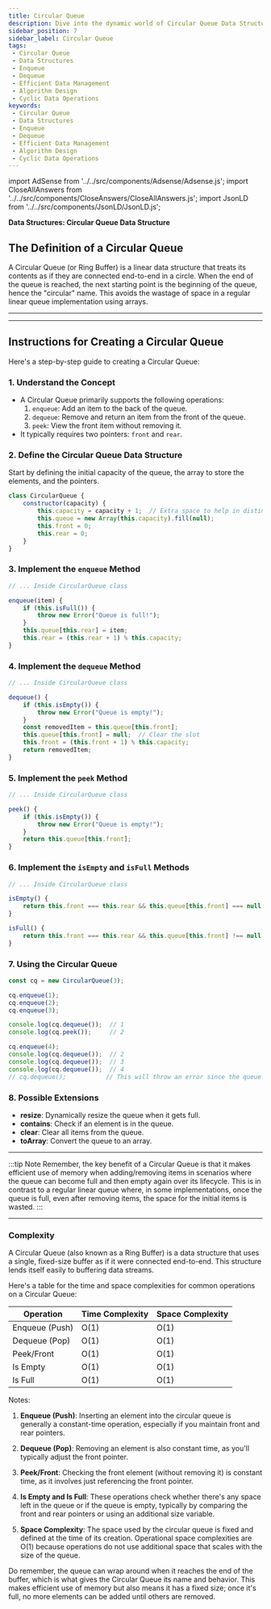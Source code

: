 ```yaml
---
title: Circular Queue
description: Dive into the dynamic world of Circular Queue Data Structures. Discover their efficient design that prevents data wastage, the mechanics behind circular enqueue and dequeue operations, and their pivotal role in computer algorithms. Learn how Circular Queues streamline data management in cyclic scenarios.
sidebar_position: 7
sidebar_label: Circular Queue
tags:
 - Circular Queue
 - Data Structures
 - Enqueue
 - Dequeue
 - Efficient Data Management
 - Algorithm Design
 - Cyclic Data Operations
keywords:
 - Circular Queue
 - Data Structures
 - Enqueue
 - Dequeue
 - Efficient Data Management
 - Algorithm Design
 - Cyclic Data Operations
---
```


import AdSense from '../../src/components/Adsense/Adsense.js';
import CloseAllAnswers from '../../src/components/CloseAnswers/CloseAllAnswers.js';
import JsonLD from '../../src/components/JsonLD/JsonLD.js';

<!-- May need to add schema and structured data HERE! -->

<head>
  <title>Circular Queues Unfolded: Maximizing Data Utilization</title>
</head>

**Data Structures: Circular Queue Data Structure**

## The Definition of a Circular Queue

A Circular Queue (or Ring Buffer) is a linear data structure that treats its contents as if they are connected end-to-end in a circle. When the end of the queue is reached, the next starting point is the beginning of the queue, hence the "circular" name. This avoids the wastage of space in a regular linear queue implementation using arrays.

---

<AdSense />

---

## Instructions for Creating a Circular Queue

Here's a step-by-step guide to creating a Circular Queue:

### 1. Understand the Concept

- A Circular Queue primarily supports the following operations:
  1. `enqueue`: Add an item to the back of the queue.
  2. `dequeue`: Remove and return an item from the front of the queue.
  3. `peek`: View the front item without removing it.
- It typically requires two pointers: `front` and `rear`.

### 2. Define the Circular Queue Data Structure

Start by defining the initial capacity of the queue, the array to store the elements, and the pointers.

```javascript
class CircularQueue {
    constructor(capacity) {
        this.capacity = capacity + 1;  // Extra space to help in distinguishing between full and empty states
        this.queue = new Array(this.capacity).fill(null);
        this.front = 0;
        this.rear = 0;
    }
}
```

### 3. Implement the `enqueue` Method

```javascript
// ... Inside CircularQueue class

enqueue(item) {
    if (this.isFull()) {
        throw new Error("Queue is full!");
    }
    this.queue[this.rear] = item;
    this.rear = (this.rear + 1) % this.capacity;
}
```

### 4. Implement the `dequeue` Method

```javascript
// ... Inside CircularQueue class

dequeue() {
    if (this.isEmpty()) {
        throw new Error("Queue is empty!");
    }
    const removedItem = this.queue[this.front];
    this.queue[this.front] = null;  // Clear the slot
    this.front = (this.front + 1) % this.capacity;
    return removedItem;
}
```

### 5. Implement the `peek` Method

```javascript
// ... Inside CircularQueue class

peek() {
    if (this.isEmpty()) {
        throw new Error("Queue is empty!");
    }
    return this.queue[this.front];
}
```

### 6. Implement the `isEmpty` and `isFull` Methods

```javascript
// ... Inside CircularQueue class

isEmpty() {
    return this.front === this.rear && this.queue[this.front] === null;
}

isFull() {
    return this.front === this.rear && this.queue[this.front] !== null;
}
```

### 7. Using the Circular Queue

```javascript
const cq = new CircularQueue(3);

cq.enqueue(1);
cq.enqueue(2);
cq.enqueue(3);

console.log(cq.dequeue());  // 1
console.log(cq.peek());     // 2

cq.enqueue(4);
console.log(cq.dequeue());  // 2
console.log(cq.dequeue());  // 3
console.log(cq.dequeue());  // 4
// cq.dequeue();           // This will throw an error since the queue is now empty
```

### 8. Possible Extensions

- **resize**: Dynamically resize the queue when it gets full.
- **contains**: Check if an element is in the queue.
- **clear**: Clear all items from the queue.
- **toArray**: Convert the queue to an array.

---

:::tip Note
Remember, the key benefit of a Circular Queue is that it makes efficient use of memory when adding/removing items in scenarios where the queue can become full and then empty again over its lifecycle. This is in contrast to a regular linear queue where, in some implementations, once the queue is full, even after removing items, the space for the initial items is wasted.
:::

---

### Complexity

A Circular Queue (also known as a Ring Buffer) is a data structure that uses a single, fixed-size buffer as if it were connected end-to-end. This structure lends itself easily to buffering data streams.

Here's a table for the time and space complexities for common operations on a Circular Queue:

| Operation      | Time Complexity | Space Complexity          |
|----------------|-----------------|---------------------------|
| Enqueue (Push) | O(1)            | O(1)                      |
| Dequeue (Pop)  | O(1)            | O(1)                      |
| Peek/Front     | O(1)            | O(1)                      |
| Is Empty       | O(1)            | O(1)                      |
| Is Full        | O(1)            | O(1)                      |

Notes:

1. **Enqueue (Push)**: Inserting an element into the circular queue is generally a constant-time operation, especially if you maintain front and rear pointers.

2. **Dequeue (Pop)**: Removing an element is also constant time, as you'll typically adjust the front pointer.

3. **Peek/Front**: Checking the front element (without removing it) is constant time, as it involves just referencing the front pointer.

4. **Is Empty and Is Full**: These operations check whether there's any space left in the queue or if the queue is empty, typically by comparing the front and rear pointers or using an additional size variable.

5. **Space Complexity**: The space used by the circular queue is fixed and defined at the time of its creation. Operational space complexities are O(1) because operations do not use additional space that scales with the size of the queue.

Do remember, the queue can wrap around when it reaches the end of the buffer, which is what gives the Circular Queue its name and behavior. This makes efficient use of memory but also means it has a fixed size; once it's full, no more elements can be added until others are removed.

